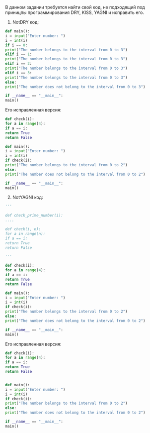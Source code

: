 В данном задании требуется найти свой код, не подходящий под приницпы программирования DRY, KISS, YAGNI и исправить его.

1. NotDRY код:
```Python
def main():
i = input("Enter number: ")
i = int(i)
if i == 0:
print("The number belongs to the interval from 0 to 3")
elif i == 1:
print("The number belongs to the interval from 0 to 3")
elif i == 2:
print("The number belongs to the interval from 0 to 3")
elif i == 3:
print("The number belongs to the interval from 0 to 3")
else:
print("The number does not belong to the interval from 0 to 3")

if __name__ == "__main__":
main()
```
Его исправленная версия:
```Python
def check(i):
for a in range(4):
if a == i:
return True
return False

def main():
i = input("Enter number: ")
i = int(i)
if check(i):
print("The number belongs to the interval from 0 to 2")
else:
print("The number does not belong to the interval from 0 to 2")

if __name__ == "__main__":
main()
```
2. NotYAGNI код:
```Python
'''

def check_prime_number(i):
....

def check(i, n):
for a in range(n):
if a == i:
return True
return False

'''

def check(i):
for a in range(4):
if a == i:
return True
return False

def main():
i = input("Enter number: ")
i = int(i)
if check(i):
print("The number belongs to the interval from 0 to 2")
else:
print("The number does not belong to the interval from 0 to 2")

if __name__ == "__main__":
main()
```
Его исправленная версия:
```Python
def check(i):
for a in range(4):
if a == i:
return True
return False


def main():
i = input("Enter number: ")
i = int(i)
if check(i):
print("The number belongs to the interval from 0 to 2")
else:
print("The number does not belong to the interval from 0 to 2")

if __name__ == "__main__":
main()
```
